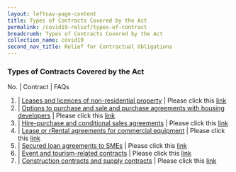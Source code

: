 ```yaml
---
layout: leftnav-page-content
title: Types of Contracts Covered by the Act
permalink: /covid19-relief/types-of-contract
breadcrumb: Types of Contracts Covered by the Act
collection_name: covid19
second_nav_title: Relief for Contractual Obligations
---
```

### Types of Contracts Covered by the Act ###

No. | Contract | FAQs
1. | [Leases and licences of non-residential property](/files/5-Non-residential.pdf) | Please click this [link](https://www.mlaw.gov.sg/covid19-relief/faq/lease-licence)
2. | [Options to purchase and sale and purchase agreements with housing developers](/files/6-Buyers.pdf) | Please click this [link](https://www.mlaw.gov.sg/covid19-relief/faq/otps-and-s-and-p-agreements)
3. | [Hire-purchase and conditional sales agreements](/files/4-Hirers.pdf) | Please click this [link](https://www.mlaw.gov.sg/covid19-relief/faq/hire-purchase-agreements)
4. | [Lease or rRental agreements for commercial equipment](/files/7-Renters.pdf) | Please click this [link](https://www.mlaw.gov.sg/covid19-relief/faq/rental-agreements)
5. | [Secured loan agreements to SMEs](/files/1-Secured-loans.pdf) | Please click this [link](https://www.mlaw.gov.sg/covid19-relief/faq/sme-loans)
6. | [Event and tourism-related contracts](/files/3-Event-tourism-related.pdf) | Please click this [link](https://www.mlaw.gov.sg/covid19-relief/faq/event-or-tourism-related-contract)
7. | [Construction contracts and supply contracts](/files/2-Construction-contractors-suppliers.pdf) | Please click this [link](https://www.mlaw.gov.sg/covid19-relief/faq/construction)
